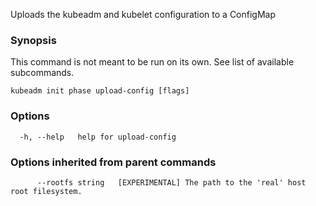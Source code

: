 
Uploads the kubeadm and kubelet configuration to a ConfigMap

### Synopsis

This command is not meant to be run on its own. See list of available subcommands.

```
kubeadm init phase upload-config [flags]
```

### Options

```
  -h, --help   help for upload-config
```

### Options inherited from parent commands

```
      --rootfs string   [EXPERIMENTAL] The path to the 'real' host root filesystem.
```


